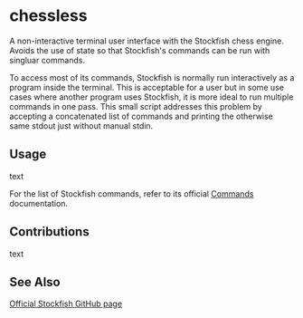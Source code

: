# chessless
A non-interactive terminal user interface with the Stockfish chess engine. Avoids the use of state so that Stockfish's commands can be run with singluar commands.

To access most of its commands, Stockfish is normally run interactively as a program inside the terminal. This is acceptable for a user but in some use cases where another program uses Stockfish, it is more ideal to run multiple commands in one pass. This small script addresses this problem by accepting a concatenated list of commands and printing the otherwise same stdout just without manual stdin.

## Usage
text

For the list of Stockfish commands, refer to its official [Commands](https://github.com/official-stockfish/Stockfish/wiki/Commands) documentation.

## Contributions
text

## See Also
[Official Stockfish GitHub page](https://github.com/official-stockfish/Stockfish)

